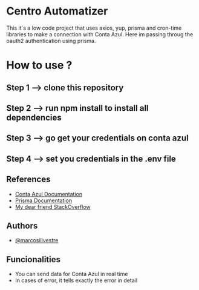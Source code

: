 # Centro Automatizer

This it´s a low code project that uses axios, yup, prisma and cron-time libraries to make a connection with Conta Azul. Here im passing throug the oauth2 authentication using prisma.

# How to use ?

## Step 1 --> clone this repository 
## Step 2 --> run npm install to install all dependencies 
## Step 3 --> go get your credentials on conta azul 
## Step 4 --> set you credentials in the .env file 

## References

-   [Conta Azul Documentation](https://developers.contaazul.com/)
-   [Prisma Documentation](https://www.prisma.io/docs/getting-started)
-   [My dear friend StackOverflow](https://stackoverflow.com/)

## Authors

-   [@marcosillvestre](https://github.com/marcosillvestre)

## Funcionalities

-   You can send data for Conta Azul in real time
-   In cases of error, it tells exactly the error in detail

